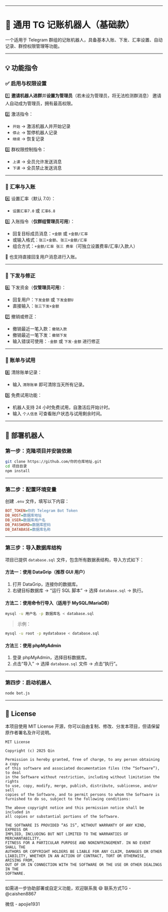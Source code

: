 

------

# 📒 通用 TG 记账机器人（基础款）

一个适用于 Telegram 群组的记账机器人，具备基本入账、下发、汇率设置、自动记录、群控权限管理等功能。

------

## 💡 功能指令

### ✅ 启用与权限设置

1️⃣ **邀请机器人进群**并**设置为管理员**（若未设为管理员，将无法检测群消息）
 邀请人自动成为管理员，拥有最高权限。

2️⃣ 激活指令：

- `开始` → 激活机器人并开始记录
- `停止` → 暂停机器人记录
- `继续` → 恢复记录

3️⃣ 群权限控制指令：

- `上课` → 全员允许发送消息
- `下课` → 全员禁止发送消息

------

### 💱 汇率与入账

4️⃣ 设置汇率（默认 7.0）：

- `设置汇率7.0` 或 `汇率6.8`

5️⃣ 入账指令（**仅群组管理员可用**）：

- 回复目标成员消息：`+金额` 或 `+金额/汇率`
- 或输入格式：`张三+金额`、`张三+金额/汇率`
- 组合方式：`+金额/汇率 张三 费率`（可独立设置费率/汇率/入款人）

📌 也支持直接回复用户消息进行入账。

------

### 💸 下发与修正

6️⃣ 下发资金（**仅管理员可用**）：

- 回复用户：`下发金额` 或 `下发金额U`
- 直接输入：`张三下发+金额`

7️⃣ 撤销或修正：

- 撤销最近一笔入款：`撤销入款`
- 撤销最近一笔下发：`撤销下发`
- 输入错误可使用：`-金额` 或 `下发-金额` 进行修正

------

### 🧹 账单与试用

8️⃣ 清除账单记录：

- 输入 `清除账单` 即可清除当天所有记录。

9️⃣ 免费试用功能：

- 机器人支持 24 小时免费试用，自激活后开始计时。
- 输入 `个人信息` 可查看账户状态与试用剩余时间。

------

## 🚀 部署机器人

### 第一步：克隆项目并安装依赖

```bash
git clone https://github.com/你的仓库地址.git
cd 项目目录
npm install
```

------

### 第二步：配置环境变量

创建 `.env` 文件，填写以下内容：

```ini
BOT_TOKEN=你的 Telegram Bot Token
DB_HOST=数据库地址
DB_USER=数据库用户名
DB_PASSWORD=数据库密码
DB_DATABASE=数据库名称
```

------

### 第三步：导入数据库结构

项目已提供 `database.sql` 文件，包含所有数据表结构，导入方式如下：

#### 方法一：使用 DataGrip（推荐 GUI 用户）

1. 打开 DataGrip，连接你的数据库。
2. 右键目标数据库 → “运行 SQL 脚本” → 选择 `database.sql` → 执行。

#### 方法二：使用命令行导入（适用于 MySQL/MariaDB）

```bash
mysql -u 用户名 -p 数据库名 < database.sql
```

> 示例：

```bash
mysql -u root -p mydatabase < database.sql
```

#### 方法三：使用 phpMyAdmin

1. 登录 phpMyAdmin，选择目标数据库。
2. 点击“导入” → 选择 `database.sql` 文件 → 点击“执行”。

------

### 第四步：启动机器人

```bash
node bot.js
```

------

## 📝 License

本项目使用 MIT License 开源，你可以自由复制、修改、分发本项目，但请保留原作者署名及许可说明。

```
MIT License

Copyright (c) 2025 Qin

Permission is hereby granted, free of charge, to any person obtaining a copy
of this software and associated documentation files (the “Software”), to deal
in the Software without restriction, including without limitation the rights
to use, copy, modify, merge, publish, distribute, sublicense, and/or sell
copies of the Software, and to permit persons to whom the Software is
furnished to do so, subject to the following conditions:

The above copyright notice and this permission notice shall be included in
all copies or substantial portions of the Software.

THE SOFTWARE IS PROVIDED “AS IS”, WITHOUT WARRANTY OF ANY KIND, EXPRESS OR
IMPLIED, INCLUDING BUT NOT LIMITED TO THE WARRANTIES OF MERCHANTABILITY,
FITNESS FOR A PARTICULAR PURPOSE AND NONINFRINGEMENT. IN NO EVENT SHALL THE
AUTHORS OR COPYRIGHT HOLDERS BE LIABLE FOR ANY CLAIM, DAMAGES OR OTHER
LIABILITY, WHETHER IN AN ACTION OF CONTRACT, TORT OR OTHERWISE, ARISING FROM,
OUT OF OR IN CONNECTION WITH THE SOFTWARE OR THE USE OR OTHER DEALINGS IN THE
SOFTWARE.
```

------

如需进一步协助部署或自定义功能，欢迎联系我 😄
联系方式TG - @caishen8867

微信 - apojie1931
